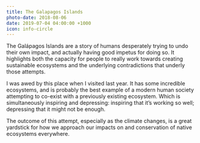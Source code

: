 ```yaml
---
title: The Galapagos Islands
photo-date: 2018-08-06
date: 2019-07-04 04:00:00 +1000
icon: info-circle
---
```

The Galápagos Islands are a story of humans desperately trying to undo their own impact, and actually having good impetus for doing so. It highlights both the capacity for people to really work towards creating sustainable ecosystems and the underlying contradictions that underly those attempts.

I was awed by this place when I visited last year. It has some incredible ecosystems, and is probably the best example of a modern human society attempting to co-exist with a previously existing ecosystem. Which is simultaneously inspiring and depressing: inspiring that it’s working so well; depressing that it might not be enough.

The outcome of this attempt, especially as the climate changes, is a great yardstick for how we approach our impacts on and conservation of native ecosystems everywhere.

